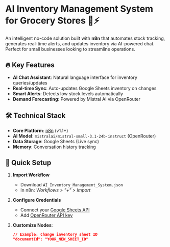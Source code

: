 
# AI Inventory Management System for Grocery Stores 🛒⚡

An intelligent no-code solution built with **n8n** that automates stock tracking, generates real-time alerts, and updates inventory via AI-powered chat. Perfect for small businesses looking to streamline operations.


## 🔥 Key Features
- **AI Chat Assistant**: Natural language interface for inventory queries/updates
- **Real-time Sync**: Auto-updates Google Sheets inventory on changes
- **Smart Alerts**: Detects low stock levels automatically
- **Demand Forecasting**: Powered by Mistral AI via OpenRouter

## 🛠️ Technical Stack
- **Core Platform**: [n8n](https://n8n.io/) (v1.1+)
- **AI Model**: `mistralai/mistral-small-3.1-24b-instruct` (OpenRouter)
- **Data Storage**: Google Sheets (Live sync)
- **Memory**: Conversation history tracking

## 🚀 Quick Setup
1. **Import Workflow**  
   - Download `AI_Inventory_Management_System.json`
   - In n8n: *Workflows > "+" > Import*

2. **Configure Credentials**  
   - Connect your [Google Sheets API](https://console.cloud.google.com/)
   - Add [OpenRouter API key](https://openrouter.ai/keys)

3. **Customize Nodes**:
   ```json
   // Example: Change inventory sheet ID
   "documentId": "YOUR_NEW_SHEET_ID"
